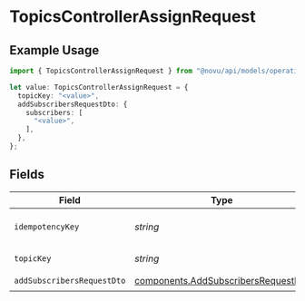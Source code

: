 # TopicsControllerAssignRequest

## Example Usage

```typescript
import { TopicsControllerAssignRequest } from "@novu/api/models/operations";

let value: TopicsControllerAssignRequest = {
  topicKey: "<value>",
  addSubscribersRequestDto: {
    subscribers: [
      "<value>",
    ],
  },
};
```

## Fields

| Field                                                                                      | Type                                                                                       | Required                                                                                   | Description                                                                                |
| ------------------------------------------------------------------------------------------ | ------------------------------------------------------------------------------------------ | ------------------------------------------------------------------------------------------ | ------------------------------------------------------------------------------------------ |
| `idempotencyKey`                                                                           | *string*                                                                                   | :heavy_minus_sign:                                                                         | A header for idempotency purposes                                                          |
| `topicKey`                                                                                 | *string*                                                                                   | :heavy_check_mark:                                                                         | The topic key                                                                              |
| `addSubscribersRequestDto`                                                                 | [components.AddSubscribersRequestDto](../../models/components/addsubscribersrequestdto.md) | :heavy_check_mark:                                                                         | N/A                                                                                        |